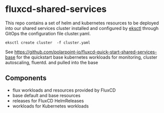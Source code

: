 # fluxcd-shared-services

This repo contains a set of helm and kubernetes resources to be deployed into our shared services cluster 
installed and configured by [eksctl](https://eksctl.io) through GitOps the configuration file cluster.yaml.

```
eksctl create cluster  -f cluster.yaml
```



See https://github.com/polarpoint-io/fluxcd-quick-start-shared-services-base for the quickstart base kubernetes workloads for monitoring, cluster autoscaling, fluentd. and pulled into the base


## Components

- flux workloads and resources provided by FluxCD
- base default and base resources
- releases for FluxCD HelmReleases
- workloads for Kubernetes workloads

